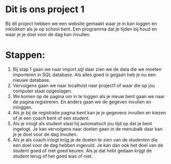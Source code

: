# Dit is ons project 1

Bij dit project hebben we een website gemaakt waar je in kan loggen en inklokken als je op school bent. Een programma dat je tijden bij houd en waar je je doel voor de dag kan invullen.

# Stappen:

1. Bij stap 1 gaan we naar import.sql daar zien we de data die we moeten importeren in SQL database. Als alles goed is gegaan heb je nu een nieuwe database.
2. Vervolgens gaan we naar localhost naar project1 of waar die op jou computer staat opgeslagen. 
3. We komen op de pagina om in te loggen als je nieuw bent gaan we naar de pagina registreren. En anders gaan we de gegeven invullen en inloggen. 
4. Als je bij de registratie pagina bent kan je je gegevens invullen en kiezen of je een coach bent of een student.
5. Als je inlogt als student slaat hij automatisch jou tijd op dat je bent ingelogt. Je kan vervolgens naar doelen gaan in de menubalk daar kan je je doel voor de dag invullen. 
6. Als je als coach inlogt krijg je de doelen te zien van de studenten die een doel voor de dag hebben ingevuld. Je kan dan ook het doel van de student goed of niet goed keuren. Als je dat hebt gedaan krijgt de student terug of het goed was of niet. 
